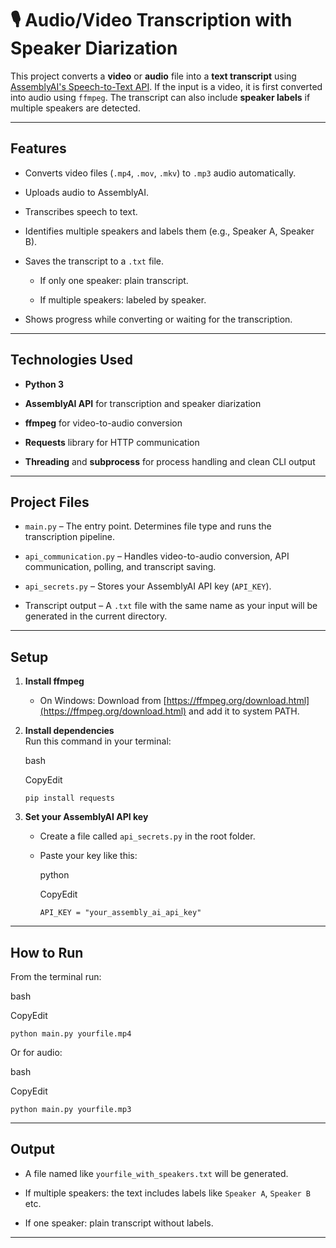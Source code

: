
🎙 Audio/Video Transcription with Speaker Diarization
=====================================================

This project converts a **video** or **audio** file into a **text transcript** using [AssemblyAI's Speech-to-Text API](https://www.assemblyai.com/). If the input is a video, it is first converted into audio using `ffmpeg`. The transcript can also include **speaker labels** if multiple speakers are detected.

* * *

Features
----------

*   Converts video files (`.mp4`, `.mov`, `.mkv`) to `.mp3` audio automatically.
    
*   Uploads audio to AssemblyAI.
    
*   Transcribes speech to text.
    
*   Identifies multiple speakers and labels them (e.g., Speaker A, Speaker B).
    
*   Saves the transcript to a `.txt` file.
    
    *   If only one speaker: plain transcript.
        
    *   If multiple speakers: labeled by speaker.
        
* Shows progress while converting or waiting for the transcription.

* * *

Technologies Used
--------------------

*   **Python 3**
    
*   **AssemblyAI API** for transcription and speaker diarization
    
*   **ffmpeg** for video-to-audio conversion
    
*   **Requests** library for HTTP communication
    
*   **Threading** and **subprocess** for process handling and clean CLI output

* * *

Project Files
----------------

*   `main.py` – The entry point. Determines file type and runs the transcription pipeline.
    
*   `api_communication.py` – Handles video-to-audio conversion, API communication, polling, and transcript saving.
    
*   `api_secrets.py` – Stores your AssemblyAI API key (`API_KEY`).
    
*   Transcript output – A `.txt` file with the same name as your input will be generated in the current directory.

* * *

Setup
---------

1.  **Install ffmpeg**
    
    *   On Windows: Download from [https://ffmpeg.org/download.html](https://ffmpeg.org/download.html) and add it to system PATH.
        
        
2.  **Install dependencies**  
    Run this command in your terminal:
    
    bash
    
    CopyEdit
    
    `pip install requests`
    
3.  **Set your AssemblyAI API key**
    
    *   Create a file called `api_secrets.py` in the root folder.
        
    *   Paste your key like this:
        
        python
        
        CopyEdit
        
        `API_KEY = "your_assembly_ai_api_key"`

* * *

How to Run
-------------

From the terminal run:

bash

CopyEdit

`python main.py yourfile.mp4`

Or for audio:

bash

CopyEdit

`python main.py yourfile.mp3`

* * *

Output
---------

*   A file named like `yourfile_with_speakers.txt` will be generated.
    
*   If multiple speakers: the text includes labels like `Speaker A`, `Speaker B` etc.
    
*   If one speaker: plain transcript without labels.

* * *
